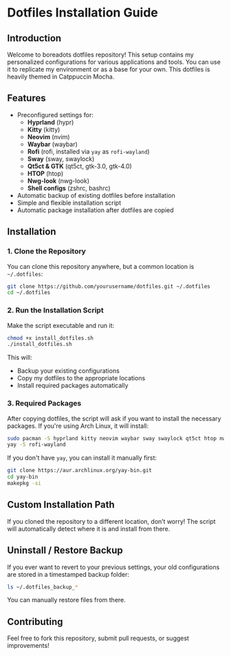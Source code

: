 # Dotfiles Installation Guide

## Introduction
Welcome to boreadots dotfiles repository! This setup contains my personalized configurations for various applications and tools. You can use it to replicate my environment or as a base for your own. This dotfiles is heavily themed in Catppuccin Mocha.

## Features
- Preconfigured settings for:
  - **Hyprland** (hypr)
  - **Kitty** (kitty)
  - **Neovim** (nvim)
  - **Waybar** (waybar)
  - **Rofi** (rofi, installed via `yay` as `rofi-wayland`)
  - **Sway** (sway, swaylock)
  - **Qt5ct & GTK** (qt5ct, gtk-3.0, gtk-4.0)
  - **HTOP** (htop)
  - **Nwg-look** (nwg-look)
  - **Shell configs** (zshrc, bashrc)
- Automatic backup of existing dotfiles before installation
- Simple and flexible installation script
- Automatic package installation after dotfiles are copied

## Installation

### 1. Clone the Repository
You can clone this repository anywhere, but a common location is `~/.dotfiles`:
```sh
git clone https://github.com/yourusername/dotfiles.git ~/.dotfiles
cd ~/.dotfiles
```

### 2. Run the Installation Script
Make the script executable and run it:
```sh
chmod +x install_dotfiles.sh
./install_dotfiles.sh
```
This will:
- Backup your existing configurations
- Copy my dotfiles to the appropriate locations
- Install required packages automatically

### 3. Required Packages
After copying dotfiles, the script will ask if you want to install the necessary packages. If you're using Arch Linux, it will install:
```sh
sudo pacman -S hyprland kitty neovim waybar sway swaylock qt5ct htop nwg-look
yay -S rofi-wayland
```
If you don't have `yay`, you can install it manually first:
```sh
git clone https://aur.archlinux.org/yay-bin.git
cd yay-bin
makepkg -si
```

## Custom Installation Path
If you cloned the repository to a different location, don’t worry! The script will automatically detect where it is and install from there.

## Uninstall / Restore Backup
If you ever want to revert to your previous settings, your old configurations are stored in a timestamped backup folder:
```sh
ls ~/.dotfiles_backup_*
```
You can manually restore files from there.

## Contributing
Feel free to fork this repository, submit pull requests, or suggest improvements!


